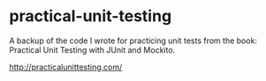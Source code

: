 practical-unit-testing
======================

A backup of the code I wrote for practicing unit tests from the book: Practical Unit Testing with JUnit and Mockito.

http://practicalunittesting.com/
